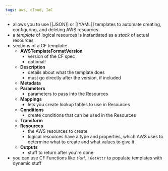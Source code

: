 ```yaml
---
tags: aws, cloud, IaC
---
```


- allows you to use [[JSON]] or [[YAML]] templates to automate creating, configuring, and deleting AWS resources
- a *template* of logical resources is instantiated as a *stack* of actual resources
- sections of a CF template:
	- **AWSTemplateFormatVersion**
		- version of the CF spec
		- optional!
	- **Description**
		- details about what the template does
		- must go directly after the version, if included
	- **Metadata**
	- **Parameters**
		- parameters to pass into the Resources
	- **Mappings**
		- lets you create lookup tables to use in Resources
	- **Conditions**
		- create conditions that can be used in the Resources
	- **Transform**
	- **Resources**
		- the AWS resources to create
		- logical resources have a type and properties, which AWS uses to determine what to create and what values to give it
	- **Outputs**
		- stuff to return after you're done
- you can use  CF Functions like `!Ref`, `!GetAttr` to populate templates with dynamic stuff